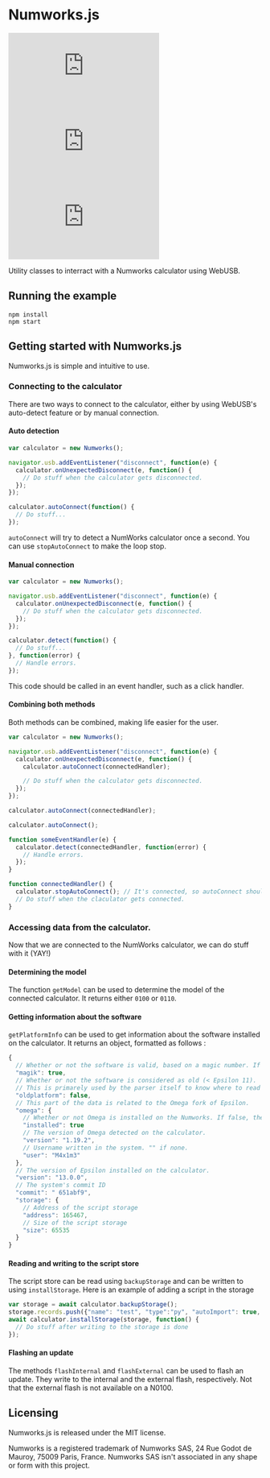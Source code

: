 # Numworks.js

[![NPM](https://img.shields.io/npm/v/numworks.js?style=flat-square)](https://www.npmjs.com/package/numworks.js)
![Version](https://img.shields.io/github/package-json/v/M4xi1m3/numworks.js?color=green&style=flat-square)
![License](https://img.shields.io/npm/l/numworks.js?color=blue&style=flat-square)

Utility classes to interract with a Numworks calculator using WebUSB.

## Running the example

```
npm install
npm start
```

## Getting started with Numworks.js

Numworks.js is simple and intuitive to use.

### Connecting to the calculator

There are two ways to connect to the calculator, either by using WebUSB's auto-detect feature or by manual connection.

#### Auto detection

```js
var calculator = new Numworks();

navigator.usb.addEventListener("disconnect", function(e) {
  calculator.onUnexpectedDisconnect(e, function() {
    // Do stuff when the calculator gets disconnected.
  });
});

calculator.autoConnect(function() {
  // Do stuff...
});
```

`autoConnect` will try to detect a NumWorks calculator once a second. You can use `stopAutoConnect` to make the loop stop.

#### Manual connection

```js
var calculator = new Numworks();

navigator.usb.addEventListener("disconnect", function(e) {
  calculator.onUnexpectedDisconnect(e, function() {
    // Do stuff when the calculator gets disconnected.
  });
});

calculator.detect(function() {
  // Do stuff...
}, function(error) {
  // Handle errors.
});
```

This code should be called in an event handler, such as a click handler.

#### Combining both methods

Both methods can be combined, making life easier for the user.

```js
var calculator = new Numworks();

navigator.usb.addEventListener("disconnect", function(e) {
  calculator.onUnexpectedDisconnect(e, function() {
    calculator.autoConnect(connectedHandler);

    // Do stuff when the calculator gets disconnected.
  });
});

calculator.autoConnect(connectedHandler);

calculator.autoConnect();

function someEventHandler(e) {
  calculator.detect(connectedHandler, function(error) {
    // Handle errors.
  });
}

function connectedHandler() {
  calculator.stopAutoConnect(); // It's connected, so autoConnect should stop.
  // Do stuff when the claculator gets connected.
}
```

### Accessing data from the calculator.

Now that we are connected to the NumWorks calculator, we can do stuff with it (YAY!)

#### Determining the model

The function `getModel` can be used to determine the model of the connected calculator. It returns either `0100` or `0110`.

#### Getting information about the software

`getPlatformInfo` can be used to get information about the software installed on the calculator. It returns an object, formatted as follows :

```js
{
  // Whether or not the software is valid, based on a magic number. If false, the rest of the structure is absent.
  "magik": true,
  // Whether or not the software is considered as old (< Epsilon 11).
  // This is primarely used by the parser itself to know where to read data.
  "oldplatform": false,
  // This part of the data is related to the Omega fork of Epsilon.
  "omega": {
    // Whether or not Omega is installed on the Numworks. If false, the rest of the Omega structure is absent
    "installed": true
    // The version of Omega detected on the calculator.
    "version": "1.19.2",
    // Username written in the system. "" if none.
    "user": "M4x1m3"
  },
  // The version of Epsilon installed on the calculator.
  "version": "13.0.0",
  // The system's commit ID
  "commit": " 651abf9",
  "storage": {
    // Address of the script storage
    "address": 165467,
    // Size of the script storage
    "size": 65535
  }
}
```

#### Reading and writing to the script store

The script store can be read using `backupStorage` and can be written to using `installStorage`.
Here is an example of adding a script in the storage
```js
var storage = await calculator.backupStorage();
storage.records.push({"name": "test", "type":"py", "autoImport": true, "code": "print('Hello World!')\n"});
await calculator.installStorage(storage, function() {
  // Do stuff after writing to the storage is done
});
```

#### Flashing an update

The methods `flashInternal` and `flashExternal` can be used to flash an update. They write to the internal and the external flash, respectively. Not that the external flash is not available on a N0100.

## Licensing

Numworks.js is released under the MIT license.

Numworks is a registered trademark of Numworks SAS, 24 Rue Godot de Mauroy, 75009 Paris, France. Numworks SAS isn't associated in any shape or form with this project.
